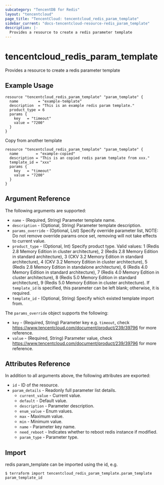 ```yaml
---
subcategory: "TencentDB for Redis"
layout: "tencentcloud"
page_title: "TencentCloud: tencentcloud_redis_param_template"
sidebar_current: "docs-tencentcloud-resource-redis_param_template"
description: |-
  Provides a resource to create a redis parameter template
---
```


# tencentcloud_redis_param_template

Provides a resource to create a redis parameter template

## Example Usage

```hcl
resource "tencentcloud_redis_param_template" "param_template" {
  name         = "example-template"
  description  = "This is an example redis param template."
  product_type = 6
  params {
    key   = "timeout"
    value = "7200"
  }
}
```

Copy from another template

```hcl
resource "tencentcloud_redis_param_template" "param_template" {
  name        = "example-copied"
  description = "This is an copied redis param template from xxx."
  template_id = "xxx"
  params {
    key   = "timeout"
    value = "7200"
  }
}
```

## Argument Reference

The following arguments are supported:

* `name` - (Required, String) Parameter template name.
* `description` - (Optional, String) Parameter template description.
* `params_override` - (Optional, List) Specify override parameter list, NOTE: Do not remove override params once set, removing will not take effects to current value.
* `product_type` - (Optional, Int) Specify product type. Valid values: 1 (Redis 2.8 Memory Edition in cluster architecture), 2 (Redis 2.8 Memory Edition in standard architecture), 3 (CKV 3.2 Memory Edition in standard architecture), 4 (CKV 3.2 Memory Edition in cluster architecture), 5 (Redis 2.8 Memory Edition in standalone architecture), 6 (Redis 4.0 Memory Edition in standard architecture), 7 (Redis 4.0 Memory Edition in cluster architecture), 8 (Redis 5.0 Memory Edition in standard architecture), 9 (Redis 5.0 Memory Edition in cluster architecture). If `template_id` is specified, this parameter can be left blank; otherwise, it is required.
* `template_id` - (Optional, String) Specify which existed template import from.

The `params_override` object supports the following:

* `key` - (Required, String) Parameter key e.g. `timeout`, check https://www.tencentcloud.com/document/product/239/39796 for more reference.
* `value` - (Required, String) Parameter value, check https://www.tencentcloud.com/document/product/239/39796 for more reference.

## Attributes Reference

In addition to all arguments above, the following attributes are exported:

* `id` - ID of the resource.
* `param_details` - Readonly full parameter list details.
  * `current_value` - Current value.
  * `default` - Default value.
  * `description` - Parameter description.
  * `enum_value` - Enum values.
  * `max` - Maximum value.
  * `min` - Minimum value.
  * `name` - Parameter key name.
  * `need_reboot` - Indicates whether to reboot redis instance if modified.
  * `param_type` - Parameter type.


## Import

redis param_template can be imported using the id, e.g.
```
$ terraform import tencentcloud_redis_param_template.param_template param_template_id
```

